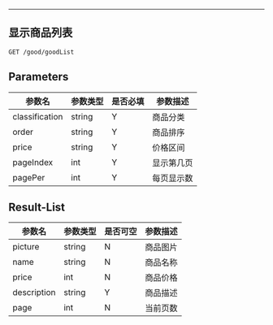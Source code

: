 
---
## 显示商品列表

```
GET /good/goodList
```

## Parameters

|参数名|参数类型|是否必填|参数描述|
|-----|--------|-------|--------|
|classification|string|Y|商品分类|
|order|string|Y|商品排序|
|price|string|Y|价格区间|
|pageIndex|int|Y|显示第几页|
|pagePer|int|Y|每页显示数|

## Result-List
|参数名|参数类型|是否可空|参数描述|
|-----|--------|-------|--------|
|picture|string|N|商品图片|
|name|string|N|商品名称|
|price|int|N|商品价格|
|description|string|Y|商品描述|
|page|int|N|当前页数|
